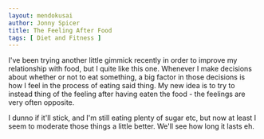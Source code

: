 ```yaml
---
layout: mendokusai
author: Jonny Spicer
title: The Feeling After Food
tags: [ Diet and Fitness ]
---
```

I've been trying another little gimmick recently in order to improve my relationship with food, but I quite like this one. Whenever I make decisions about whether or not
to eat something, a big factor in those decisions is how I feel in the process of eating said thing. My new idea is to try to instead thing of the feeling after
having eaten the food - the feelings are very often opposite.

I dunno if it'll stick, and I'm still eating plenty of sugar etc, but now at least I seem to moderate those things a little better. We'll see how long it lasts eh.

